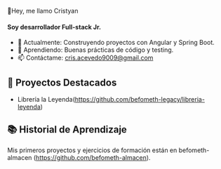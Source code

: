 👋Hey, me llamo Cristyan

#### Soy desarrollador Full-stack Jr.
- 🔭 Actualmente: Construyendo proyectos con Angular y Spring Boot.
- 🌱 Aprendiendo: Buenas prácticas de código y testing.
- 📫 Contáctame: cris.acevedo9009@gmail.com

## 🚀 Proyectos Destacados
- Librería la Leyenda(https://github.com/befometh-legacy/libreria-leyenda)

## 📚 Historial de Aprendizaje
Mis primeros proyectos y ejercicios de formación están en befometh-almacen (https://github.com/befometh-almacen).  
